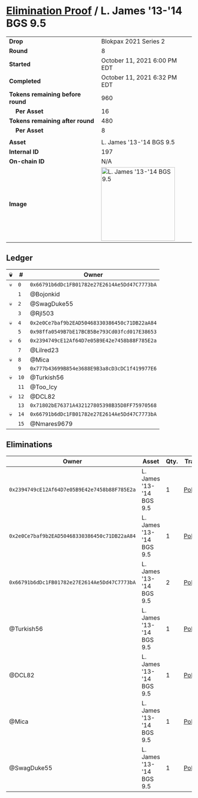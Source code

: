 # [Elimination Proof](./readme.md) / L. James &#039;13-&#039;14 BGS 9.5

|||
|---|---|
| **Drop** | Blokpax 2021 Series 2 |
| **Round** | 8 |
| **Started** | October 11, 2021 6:00 PM EDT |
| **Completed** | October 11, 2021 6:32 PM EDT |
| **Tokens remaining before round** | 960 |
| **&nbsp;&nbsp;&nbsp;&nbsp;Per Asset** | 16 |
| **Tokens remaining after round** | 480 |
| **&nbsp;&nbsp;&nbsp;&nbsp;Per Asset** | 8 |
| | |
| **Asset** | L. James &#039;13-&#039;14 BGS 9.5 |
| **Internal ID** | 197 |
| **On-chain ID** | N/A |
| **Image** | <img src="https://tcdn.blokpax.com/9484ebfa-631f-4bd8-ac66-f082b142c71b/ba0d9ab94e5d56e36c0ddad71c815c4c2aecb7b9767f5e3e6115579ae9032a33.jpg" height="200" alt="L. James &#039;13-&#039;14 BGS 9.5" /> |

## Ledger

| 💀 | # | Owner |
| --- | --- | --- |
| 💀 | `0` | `0x66791b6dDc1FB01782e27E2614Ae5Dd47C7773bA` |
|  | `1` | @Bojonkid |
| 💀 | `2` | @SwagDuke55 |
|  | `3` | @Rjl503 |
| 💀 | `4` | `0x2e0Ce7baf9b2EAD50468330386450c71DB22aA84` |
|  | `5` | `0x98ffa0549B7bE17BCB5Be793Cd03fcd017E38653` |
| 💀 | `6` | `0x2394749cE12Af64D7e05B9E42e7458b88F785E2a` |
|  | `7` | @Lilred23 |
| 💀 | `8` | @Mica |
|  | `9` | `0x777b43699B854e3688E9B3a8cD3cDC1f419977E6` |
| 💀 | `10` | @Turkish56 |
|  | `11` | @Too_Icy |
| 💀 | `12` | @DCL82 |
|  | `13` | `0x71802bE76371A432127805398B35D8FF75970568` |
| 💀 | `14` | `0x66791b6dDc1FB01782e27E2614Ae5Dd47C7773bA` |
|  | `15` | @Nmares9679 |


## Eliminations

| Owner | Asset | Qty. | Transaction |
| --- | --- | --- | --- |
| `0x2394749cE12Af64D7e05B9E42e7458b88F785E2a` | L. James '13-'14 BGS 9.5 | 1 | [Polygonscan](https://polygonscan.com/tx/0x367f4e2f735d16f17ab2341a750ab42f831a9ec4c3481b94bdd7196c0282fb36) |
| `0x2e0Ce7baf9b2EAD50468330386450c71DB22aA84` | L. James '13-'14 BGS 9.5 | 1 | [Polygonscan](https://polygonscan.com/tx/0xa7eba37a24890127a04bdae76ebe56d05a76ea7fa9e5ef1302595f531ee1f4d0) |
| `0x66791b6dDc1FB01782e27E2614Ae5Dd47C7773bA` | L. James '13-'14 BGS 9.5 | 2 | [Polygonscan](https://polygonscan.com/tx/0x266dd1499235289da2ff8dbcc29680b13bd480b75393f4646aed479794db454a) |
| @Turkish56 | L. James '13-'14 BGS 9.5 | 1 | [Polygonscan](https://polygonscan.com/tx/0x8a7e0244a41dfc995b0d9a8347d6b43075cdf50315c6f13b4d1ed7f87547a61e) |
| @DCL82 | L. James '13-'14 BGS 9.5 | 1 | [Polygonscan](https://polygonscan.com/tx/0xc2f9250188faac6451fcb652d754f5a91f3edcbbdce06b2502295ca7415f2273) |
| @Mica | L. James '13-'14 BGS 9.5 | 1 | [Polygonscan](https://polygonscan.com/tx/0x0ccf5d9a3d5e9d53dd506a9cae39fd2201103e7e207afd5c30f422eb735cd6c9) |
| @SwagDuke55 | L. James '13-'14 BGS 9.5 | 1 | [Polygonscan](https://polygonscan.com/tx/0x6ec89183f0e11f2b1208fa88fee4eee0e2c24f5474749c35d2e231fdf0bb751e) |
